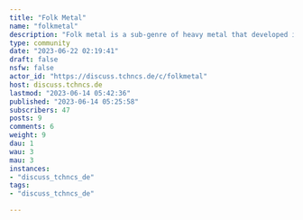 ```yaml
---
title: "Folk Metal" 
name: "folkmetal"
description: "Folk metal is a sub-genre of heavy metal that developed in Europe during the 1990s. As the name suggests, the genre is a fusion of heavy metal with traditional folk music. This includes the widespread use of folk instruments and, to a lesser extent, traditional singing styles."
type: community
date: "2023-06-22 02:19:41"
draft: false
nsfw: false
actor_id: "https://discuss.tchncs.de/c/folkmetal"
host: discuss.tchncs.de
lastmod: "2023-06-14 05:42:36"
published: "2023-06-14 05:25:58"
subscribers: 47
posts: 9
comments: 6
weight: 9
dau: 1
wau: 3
mau: 3
instances:
- "discuss_tchncs_de"
tags: 
- "discuss_tchncs_de"

---
```

